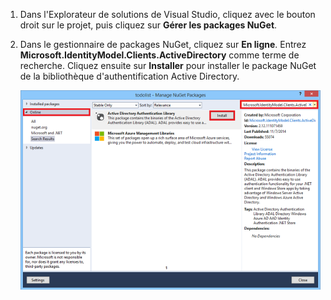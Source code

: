 1. Dans l'Explorateur de solutions de Visual Studio, cliquez avec le bouton droit sur le projet, puis cliquez sur **Gérer les packages NuGet**.

2. Dans le gestionnaire de packages NuGet, cliquez sur **En ligne**. Entrez **Microsoft.IdentityModel.Clients.ActiveDirectory** comme terme de recherche. Cliquez ensuite sur **Installer** pour installer le package NuGet de la bibliothèque d'authentification Active Directory.

   ![](./media/mobile-services-dotnet-adal-install-nuget/mobile-services-adal-nuget-package.png)

<!---HONumber=62-->